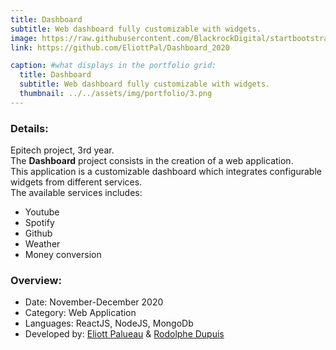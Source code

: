 ```yaml
---
title: Dashboard
subtitle: Web dashboard fully customizable with widgets.
image: https://raw.githubusercontent.com/BlackrockDigital/startbootstrap-agency/master/src/assets/img/portfolio/02-full.jpg
link: https://github.com/EliottPal/Dashboard_2020

caption: #what displays in the portfolio grid:
  title: Dashboard
  subtitle: Web dashboard fully customizable with widgets.
  thumbnail: ../../assets/img/portfolio/3.png
---
```

### Details: 
Epitech project, 3rd year.  
The **Dashboard** project consists in the creation of a web application.  
This application is a customizable dashboard which integrates configurable widgets from different services.  
The available services includes:
- Youtube
- Spotify
- Github
- Weather
- Money conversion

### Overview:
- Date: November-December 2020
- Category: Web Application
- Languages: ReactJS, NodeJS, MongoDb
- Developed by: [Eliott Palueau](https://github.com/EliottPal) & [Rodolphe Dupuis](https://github.com/rodolphedps)
